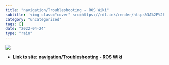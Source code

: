 ```yaml
---
title: "navigation/Troubleshooting - ROS Wiki"
subtitle: '<img class="cover" src=https://rdl.ink/render/https%3A%2F%2Fwiki.ros.org%2Fnavigation%2FTroubleshoot...'
category: "uncategorized"
tags: []
date: "2022-04-24"
type: "rain"
---
```

<img class="cover" src=https://rdl.ink/render/https%3A%2F%2Fwiki.ros.org%2Fnavigation%2FTroubleshooting>


* **Link to site:** **[navigation/Troubleshooting - ROS Wiki](https://wiki.ros.org/navigation/Troubleshooting)**